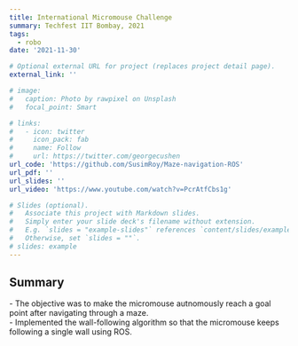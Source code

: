```yaml
---
title: International Micromouse Challenge
summary: Techfest IIT Bombay, 2021
tags:
  - robo
date: '2021-11-30'

# Optional external URL for project (replaces project detail page).
external_link: ''

# image:
#   caption: Photo by rawpixel on Unsplash
#   focal_point: Smart

# links:
#   - icon: twitter
#     icon_pack: fab
#     name: Follow
#     url: https://twitter.com/georgecushen
url_code: 'https://github.com/SusimRoy/Maze-navigation-ROS'
url_pdf: ''
url_slides: ''
url_video: 'https://www.youtube.com/watch?v=PcrAtfCbs1g'

# Slides (optional).
#   Associate this project with Markdown slides.
#   Simply enter your slide deck's filename without extension.
#   E.g. `slides = "example-slides"` references `content/slides/example-slides.md`.
#   Otherwise, set `slides = ""`.
# slides: example
---
```


<h2>Summary</h2> 
- The objective was to make the micromouse autnomously reach a goal point after navigating through a maze. <br/>
- Implemented the wall-following algorithm so that the micromouse keeps following a single wall using ROS. <br/>